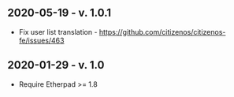 ## 2020-05-19 - v. 1.0.1

* Fix user list translation - https://github.com/citizenos/citizenos-fe/issues/463

## 2020-01-29 - v. 1.0

* Require Etherpad >= 1.8
